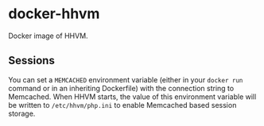 # docker-hhvm
Docker image of HHVM.

## Sessions
You can set a `MEMCACHED` environment variable (either in your `docker run` command or in an inheriting Dockerfile) with the connection string to Memcached. When HHVM starts, the value of this environment variable will be written to `/etc/hhvm/php.ini` to enable Memcached based session storage.

